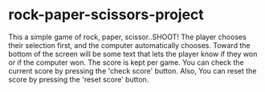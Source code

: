 # rock-paper-scissors-project
This a simple game of rock, paper, scissor..SHOOT! 
The player chooses their selection first, and the computer automatically chooses.
Toward the bottom of the screen will be some text that lets the player know if they won or if the computer won. 
The score is kept per game.
You can check the current score by pressing the 'check score' button.
Also, You can reset the score by pressing the 'reset score' button.
